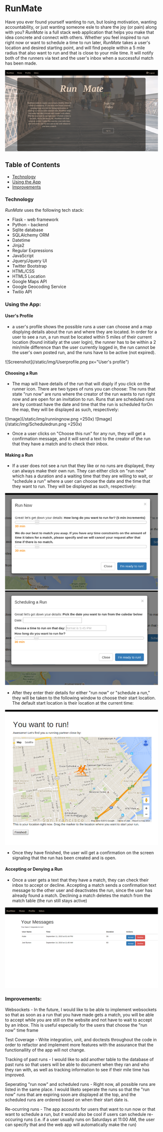 # RunMate

Have you ever found yourself wanting to run, but losing motivation, wanting accountability, or just wanting someone esle to share the joy (or pain) along with you? *RunMate* is a full stack web application that helps you make that idea concrete and connect with others. Whether you feel inspired to run right now or want to schedule a time to run later,  *RunMate* takes a user's location and desired starting point, and  will find people within a 5 mile radius that also want to run and that is close to your mile time. It will notify both of the runners via text and the user's inbox when a successful match has been made. 

![Screenshot](/static/img/HomepageScreenShot.png "Homescreen")

## Table of Contents
* [Technology](#technology)
* [Using the App](#using)
* [Improvements](#improvements)

### <a name="technology"></a> Technology
*RunMate* uses the following tech stack:

* Flask - web framework
* Python - backend
* Sqlite database
* SQLAlchemy ORM
* Datetime
* Jinja2
* Regular Expressions
* JavaScript
* Jquery/Jquery UI
* Twitter Bootstrap
* HTML/CSS
* HTML5 Location
* Google Maps API
* Google Geocoding Service
* Twilio API

### <a name="using"></a> Using the App: 

#### User's Profile ####

- a user's profile shows the possible runs a user can choose and a map displying details about the run and where they are located. In order for a user to see a run, a run must be located within 5 miles of their current location (found initially at the user login), the runner has to be within a 2 min/mile difference than the user currently logged in, the run cannot be the user's own posted run, and the runs have to be active (not expired). 

![Screenshot](/static/img/Userprofile.png px="User's profile")

#### Choosing a Run ####

- The map will have details of the run that will disply if you click on the runner icon. There are two types of runs you can choose: The runs that state "run now" are runs where the creator of the run wants to run right now and are open for an invitation to run. Runs that are scheduled runs are by contrast have the date and time that the run is scheduled forOn the map, they will be displayed as such, respectively:

![Image](/static/img/runningnow.png =250x)
![Image](/static/img/Scheduledrun.png =250x)

- Once a user clicks on "Choose this run" for any run, they will get a confirmation message, and it will send a text to the creator of the run that they have a match and to check their inbox.

#### Making a Run ####

- If a user does not see a run that they like or no runs are displayed, they can always make their own run. They can either click on "run now" which has a duration and a waiting time that they are willing to wait, or "schedule a run" where a user can choose the date and the time that they want to run. They will be displayed as such, respectively:

![Image](/static/img/MakingNowRun.png "Run now")
![Image](/static/img/MakingScheduledRun.png "Schedule a run")

- After they enter their details for either "run now" or "schedule a run," they will be taken to the following window to choose their start location. The default start location is their location at the current time: 

![Image](/static/img/MarkingLocation.png "Marking location")

- Once they have finished, the user will get a confirmation on the screen signaling that the run has been created and is open.

#### Accepting or Denying a Run ####

- Once a user gets a text that they have a match, they can check their inbox to accept or decline. Accepting a match sends a confirmation text message to the other user and deactivates the run, since the user has already found a match. Declining a match deletes the match from the match table (the run still stays active)

![Image](/static/img/inbox.png "inbox")

### <a name="improvements"></a> Improvements: 

Websockets - In the future, I would like to be able to implement websockets so that as soon as a run that you have made gets a match, you will be able to accept while you are still on the website and not have to wait to accept by an inbox. This is useful especially for the users that choose the "run now" time frame

Test Coverage - Write integration, unit, and doctests throughout the code in order to refactor and implement more features with the assurance that the functionallity of the app will not change. 

Tracking of past runs - I would like to add another table to the database of past runs so that users will be able to document when they ran and who they ran with, as well as tracking information to see if their mile time has improved. 

Seperating "run now" and scheduled runs - Right now, all possible runs are listed in the same place. I would liketo seperate the runs so that the "run now" runs that are expiring soon are displayed at the top, and the scheduled runs are ordered based on when their start date is. 

Re-ocurring runs - The app accounts for users that want to run now or that want to schedule a run, but it would also be cool if users can schedule re-occuring runs (i.e. if a user usually runs on Saturdays at 11:00 AM, the user can specify that and the web app will automatically make the run)

